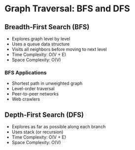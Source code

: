 # Graph Traversal: BFS and DFS

## Breadth-First Search (BFS)
- Explores graph level by level
- Uses a queue data structure
- Visits all neighbors before moving to next level
- Time Complexity: O(V + E)
- Space Complexity: O(V)

### BFS Applications
- Shortest path in unweighted graph
- Level-order traversal
- Peer-to-peer networks
- Web crawlers

## Depth-First Search (DFS)
- Explores as far as possible along each branch
- Uses stack (or recursion)
- Time Complexity: O(V + E)
- Space Complexity: O(V)
